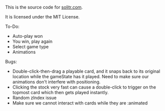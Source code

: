 This is the source code for [solitr.com](http://www.solitr.com/).

It is licensed under the MIT License.

To-Do:

* Auto-play won
* You win, play again
* Select game type
* Animations

Bugs:

* Double-click-then-drag a playable card, and it snaps back to its original
  location while the gameState has it played. Need to make sure our animations
  don't interfere with positioning.
* Clicking the stock very fast can cause a double-click to trigger on the
  topmost card which then gets played instantly.
* Random zIndex issue
* Make sure we cannot interact with cards while they are :animated
